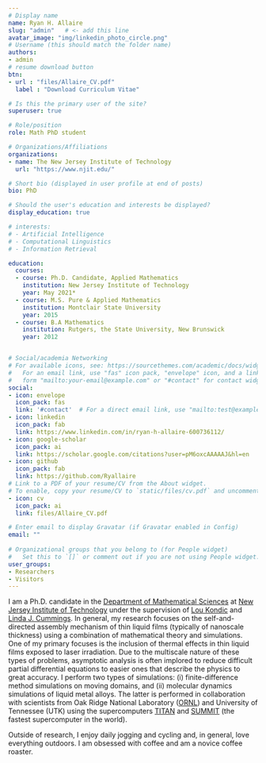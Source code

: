 ```yaml
---
# Display name
name: Ryan H. Allaire
slug: "admin"   # <- add this line
avatar_image: "img/linkedin_photo_circle.png"
# Username (this should match the folder name)
authors:
- admin
# resume download button
btn:
- url : "files/Allaire_CV.pdf"
  label : "Download Curriculum Vitae"

# Is this the primary user of the site?
superuser: true

# Role/position
role: Math PhD student

# Organizations/Affiliations
organizations:
- name: The New Jersey Institute of Technology
  url: "https://www.njit.edu/"

# Short bio (displayed in user profile at end of posts)
bio: PhD

# Should the user's education and interests be displayed?
display_education: true

# interests:
# - Artificial Intelligence
# - Computational Linguistics
# - Information Retrieval

education:
  courses:
  - course: Ph.D. Candidate, Applied Mathematics
    institution: New Jersey Institute of Technology
    year: May 2021*
  - course: M.S. Pure & Applied Mathematics
    institution: Montclair State University
    year: 2015
  - course: B.A Mathematics
    institution: Rutgers, the State University, New Brunswick
    year: 2012


# Social/academia Networking
# For available icons, see: https://sourcethemes.com/academic/docs/widgets/#icons
#   For an email link, use "fas" icon pack, "envelope" icon, and a link in the
#   form "mailto:your-email@example.com" or "#contact" for contact widget.
social:
- icon: envelope
  icon_pack: fas
  link: '#contact'  # For a direct email link, use "mailto:test@example.org".
- icon: linkedin
  icon_pack: fab
  link: https://www.linkedin.com/in/ryan-h-allaire-600736112/
- icon: google-scholar
  icon_pack: ai
  link: https://scholar.google.com/citations?user=pM6oxcAAAAAJ&hl=en
- icon: github
  icon_pack: fab
  link: https://github.com/Ryallaire
# Link to a PDF of your resume/CV from the About widget.
# To enable, copy your resume/CV to `static/files/cv.pdf` and uncomment the lines below.  
- icon: cv
  icon_pack: ai
  link: files/Allaire_CV.pdf

# Enter email to display Gravatar (if Gravatar enabled in Config)
email: ""
  
# Organizational groups that you belong to (for People widget)
#   Set this to `[]` or comment out if you are not using People widget. Here is my [CV](files/JosePabonResume.pdf). 
user_groups:
- Researchers
- Visitors
---
```


I am a Ph.D. candidate in the [Department of Mathematical Sciences](https://math.njit.edu/) at [New Jersey Institute of Technology](https://www.njit.edu/) under the supervision of [Lou Kondic](https://web.njit.edu/~kondic/) and [Linda J. Cummings](https://people.njit.edu/faculty/lcumming#about). In general, my research focuses on the self-and-directed assembly mechanism of thin liquid films (typically of nanoscale thickness) using a combination of mathematical theory and simulations. One of my primary focuses is the inclusion of thermal effects in thin liquid films exposed to laser irradiation. Due to the multiscale nature of these types of problems, asymptotic analysis is often implored to reduce difficult partial differential equations to easier ones that describe the physics to great accuracy. I perform two types of simulations: (i) finite-difference method simulations on moving domains, and (ii) molecular dynamics simulations of liquid metal alloys. The latter is performed in collaboration with scientists from Oak Ridge National Laboratory ([ORNL](https://www.ornl.gov/)) and University of Tennessee (UTK) using the supercomputers [TITAN](https://www.olcf.ornl.gov/olcf-resources/compute-systems/titan/) and [SUMMIT](https://www.olcf.ornl.gov/summit/) (the fastest supercomputer in the world).

Outside of research, I enjoy daily jogging and cycling and, in general, love everything outdoors. I am obsessed with coffee and am a novice coffee roaster. 

